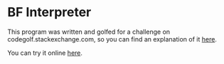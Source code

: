 # BF Interpreter

This program was written and golfed for a challenge on codegolf.stackexchange.com, so you can find an explanation of it [here](https://codegolf.stackexchange.com/a/223869/101522).

You can try it online [here](https://tio.run/##ZVDBitswEGVvJUcdxIIuWeFCQioTYvbQYov0C3ouIYvWlrOVI1m2A4vin3dnbLWl7YD8ZvTejMbvfZr6nlLasxdXfiP9qra32qw56UnFi4KzFx6qBO5bP7g1VGOV1C3UkN51YlTJq7v9Yi5rTpcOycl4vJCQI5Yk7BANCQJRk/AJsSMhRfQknBBvJJwRLV2RuyqtK481vFBXiSphsabJ9hBaX2f0e8qaxnllr4lWPigQuE7ZxsE@0DZAW4c7WdPWG57ybY59BzI2ON91oLn8p5EZGa@/@RJ5@vAdJZRw@kEenp/JSB9RAbyZ@cc/fL4H9iGyGljD@7A8AdZw/lSAqQx@MgsG3C2qH6/DoR02aHXPt2Ap0HT2n4zKZIZS9krZfDnP7PDFe6L8V0qKdjjggA1M3tIVZYnzIPFRUsatigKW@ujKOOH2D/30N211orVnn/dGsOgzi6VnzsOxS0EZcyYyi/fTsV6/vWFTprWy8Jl2MU7y1xeT5eQQ4iwhk0LK3Sk/YylTKYRIY1@KSQqXuUjzORdzRIAEOlOYl07i/Sc).
